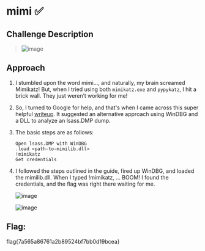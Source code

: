 # mimi ✅

## Challenge Description
> ![image](https://github.com/user-attachments/assets/c6491a7b-30a2-4bb1-b59a-ca8c17126428)


## Approach
1. I stumbled upon the word mimi..., and naturally, my brain screamed Mimikatz! But, when I tried using both `mimikatz.exe` and `pypykatz`, I hit a brick wall. They just weren’t working for me!
2. So, I turned to Google for help, and that's when I came across this super helpful [writeup](https://metactf.com/blog/flash-ctf-mimicant/). It suggested an alternative approach using WinDBG and a DLL to analyze an lsass.DMP dump.
3. The basic steps are as follows:
   ```
   Open lsass.DMP with WinDBG
   .load <path-to-mimilib.dll>
   !mimikatz
   Get credentials
   ```

4. I followed the steps outlined in the guide, fired up WinDBG, and loaded the mimilib.dll. When I typed !mimikatz, ... BOOM! I found the credentials, and the flag was right there waiting for me. 

   ![image](https://github.com/user-attachments/assets/99e23632-1cfd-4f33-96fb-2a00f572efa2)

   ![image](https://github.com/user-attachments/assets/89af45a7-5494-4838-b02d-7c68e47f0f9a)

   
## Flag: 
flag{7a565a86761a2b89524bf7bb0d19bcea}
